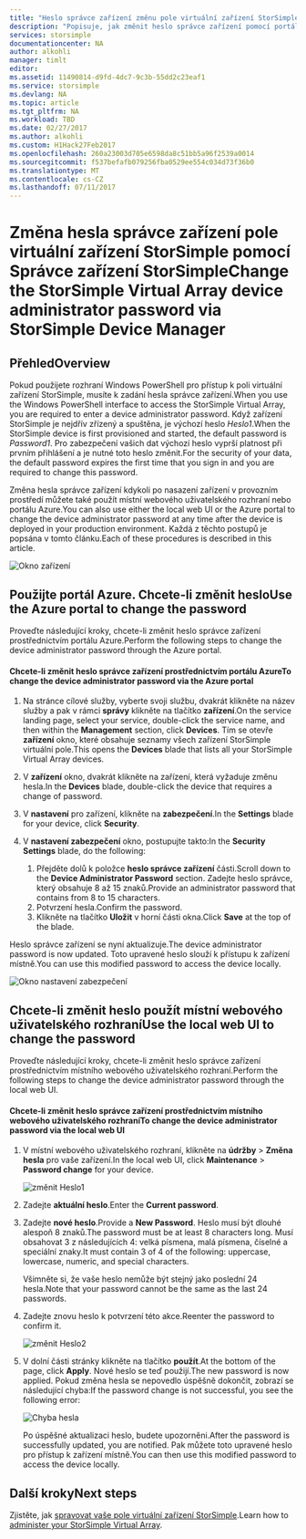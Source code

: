 ```yaml
---
title: "Heslo správce zařízení změnu pole virtuální zařízení StorSimple | Microsoft Docs"
description: "Popisuje, jak změnit heslo správce zařízení pomocí portálu Azure nebo pole virtuální zařízení StorSimple webového uživatelského rozhraní."
services: storsimple
documentationcenter: NA
author: alkohli
manager: timlt
editor: 
ms.assetid: 11490814-d9fd-4dc7-9c3b-55dd2c23eaf1
ms.service: storsimple
ms.devlang: NA
ms.topic: article
ms.tgt_pltfrm: NA
ms.workload: TBD
ms.date: 02/27/2017
ms.author: alkohli
ms.custom: H1Hack27Feb2017
ms.openlocfilehash: 260a23003d705e6598da8c51bb5a96f2539a0014
ms.sourcegitcommit: f537befafb079256fba0529ee554c034d73f36b0
ms.translationtype: MT
ms.contentlocale: cs-CZ
ms.lasthandoff: 07/11/2017
---
```

# <a name="change-the-storsimple-virtual-array-device-administrator-password-via-storsimple-device-manager"></a><span data-ttu-id="63a01-103">Změna hesla správce zařízení pole virtuální zařízení StorSimple pomocí Správce zařízení StorSimple</span><span class="sxs-lookup"><span data-stu-id="63a01-103">Change the StorSimple Virtual Array device administrator password via StorSimple Device Manager</span></span>

## <a name="overview"></a><span data-ttu-id="63a01-104">Přehled</span><span class="sxs-lookup"><span data-stu-id="63a01-104">Overview</span></span>

<span data-ttu-id="63a01-105">Pokud použijete rozhraní Windows PowerShell pro přístup k poli virtuální zařízení StorSimple, musíte k zadání hesla správce zařízení.</span><span class="sxs-lookup"><span data-stu-id="63a01-105">When you use the Windows PowerShell interface to access the StorSimple Virtual Array, you are required to enter a device administrator password.</span></span> <span data-ttu-id="63a01-106">Když zařízení StorSimple je nejdřív zřízený a spuštěna, je výchozí heslo *Heslo1*.</span><span class="sxs-lookup"><span data-stu-id="63a01-106">When the StorSimple device is first provisioned and started, the default password is *Password1*.</span></span> <span data-ttu-id="63a01-107">Pro zabezpečení vašich dat výchozí heslo vyprší platnost při prvním přihlášení a je nutné toto heslo změnit.</span><span class="sxs-lookup"><span data-stu-id="63a01-107">For the security of your data, the default password expires the first time that you sign in and you are required to change this password.</span></span>

<span data-ttu-id="63a01-108">Změna hesla správce zařízení kdykoli po nasazení zařízení v provozním prostředí můžete také použít místní webového uživatelského rozhraní nebo portálu Azure.</span><span class="sxs-lookup"><span data-stu-id="63a01-108">You can also use either the local web UI or the Azure portal to change the device administrator password at any time after the device is deployed in your production environment.</span></span> <span data-ttu-id="63a01-109">Každá z těchto postupů je popsána v tomto článku.</span><span class="sxs-lookup"><span data-stu-id="63a01-109">Each of these procedures is described in this article.</span></span>

 ![Okno zařízení](./media/storsimple-virtual-array-change-device-admin-password/ova-devices-blade.png)

## <a name="use-the-azure-portal-to-change-the-password"></a><span data-ttu-id="63a01-111">Použijte portál Azure. Chcete-li změnit heslo</span><span class="sxs-lookup"><span data-stu-id="63a01-111">Use the Azure portal to change the password</span></span>

<span data-ttu-id="63a01-112">Proveďte následující kroky, chcete-li změnit heslo správce zařízení prostřednictvím portálu Azure.</span><span class="sxs-lookup"><span data-stu-id="63a01-112">Perform the following steps to change the device administrator password through the Azure portal.</span></span>

#### <a name="to-change-the-device-administrator-password-via-the-azure-portal"></a><span data-ttu-id="63a01-113">Chcete-li změnit heslo správce zařízení prostřednictvím portálu Azure</span><span class="sxs-lookup"><span data-stu-id="63a01-113">To change the device administrator password via the Azure portal</span></span>

1. <span data-ttu-id="63a01-114">Na stránce cílové služby, vyberte svoji službu, dvakrát klikněte na název služby a pak v rámci **správy** klikněte na tlačítko **zařízení**.</span><span class="sxs-lookup"><span data-stu-id="63a01-114">On the service landing page, select your service, double-click the service name, and then within the **Management** section, click **Devices**.</span></span> <span data-ttu-id="63a01-115">Tím se otevře **zařízení** okno, které obsahuje seznamy všech zařízení StorSimple virtuální pole.</span><span class="sxs-lookup"><span data-stu-id="63a01-115">This opens the **Devices** blade that lists all your StorSimple Virtual Array devices.</span></span>

2. <span data-ttu-id="63a01-116">V **zařízení** okno, dvakrát klikněte na zařízení, která vyžaduje změnu hesla.</span><span class="sxs-lookup"><span data-stu-id="63a01-116">In the **Devices** blade, double-click the device that requires a change of password.</span></span>

3. <span data-ttu-id="63a01-117">V **nastavení** pro zařízení, klikněte na **zabezpečení**.</span><span class="sxs-lookup"><span data-stu-id="63a01-117">In the **Settings** blade for your device, click **Security**.</span></span>

4. <span data-ttu-id="63a01-118">V **nastavení zabezpečení** okno, postupujte takto:</span><span class="sxs-lookup"><span data-stu-id="63a01-118">In the **Security Settings** blade, do the following:</span></span>
   
   1. <span data-ttu-id="63a01-119">Přejděte dolů k položce **heslo správce zařízení** části.</span><span class="sxs-lookup"><span data-stu-id="63a01-119">Scroll down to the **Device Administrator Password** section.</span></span> <span data-ttu-id="63a01-120">Zadejte heslo správce, který obsahuje 8 až 15 znaků.</span><span class="sxs-lookup"><span data-stu-id="63a01-120">Provide an administrator password that contains from 8 to 15 characters.</span></span>
   2. <span data-ttu-id="63a01-121">Potvrzení hesla.</span><span class="sxs-lookup"><span data-stu-id="63a01-121">Confirm the password.</span></span>
   3. <span data-ttu-id="63a01-122">Klikněte na tlačítko **Uložit** v horní části okna.</span><span class="sxs-lookup"><span data-stu-id="63a01-122">Click **Save** at the top of the blade.</span></span>

<span data-ttu-id="63a01-123">Heslo správce zařízení se nyní aktualizuje.</span><span class="sxs-lookup"><span data-stu-id="63a01-123">The device administrator password is now updated.</span></span> <span data-ttu-id="63a01-124">Toto upravené heslo slouží k přístupu k zařízení místně.</span><span class="sxs-lookup"><span data-stu-id="63a01-124">You can use this modified password to access the device locally.</span></span>

![Okno nastavení zabezpečení](./media/storsimple-virtual-array-change-device-admin-password/ova-change-device-pwd.png)

## <a name="use-the-local-web-ui-to-change-the-password"></a><span data-ttu-id="63a01-126">Chcete-li změnit heslo použít místní webového uživatelského rozhraní</span><span class="sxs-lookup"><span data-stu-id="63a01-126">Use the local web UI to change the password</span></span>

<span data-ttu-id="63a01-127">Proveďte následující kroky, chcete-li změnit heslo správce zařízení prostřednictvím místního webového uživatelského rozhraní.</span><span class="sxs-lookup"><span data-stu-id="63a01-127">Perform the following steps to change the device administrator password through the local web UI.</span></span>

#### <a name="to-change-the-device-administrator-password-via-the-local-web-ui"></a><span data-ttu-id="63a01-128">Chcete-li změnit heslo správce zařízení prostřednictvím místního webového uživatelského rozhraní</span><span class="sxs-lookup"><span data-stu-id="63a01-128">To change the device administrator password via the local web UI</span></span>

1. <span data-ttu-id="63a01-129">V místní webového uživatelského rozhraní, klikněte na **údržby** > **Změna hesla** pro vaše zařízení.</span><span class="sxs-lookup"><span data-stu-id="63a01-129">In the local web UI, click **Maintenance** > **Password change** for your device.</span></span>
   
    ![změnit Heslo1](./media/storsimple-virtual-array-change-device-admin-password/image40.png)
2. <span data-ttu-id="63a01-131">Zadejte **aktuální heslo**.</span><span class="sxs-lookup"><span data-stu-id="63a01-131">Enter the **Current password**.</span></span>
3. <span data-ttu-id="63a01-132">Zadejte **nové heslo**.</span><span class="sxs-lookup"><span data-stu-id="63a01-132">Provide a **New Password**.</span></span> <span data-ttu-id="63a01-133">Heslo musí být dlouhé alespoň 8 znaků.</span><span class="sxs-lookup"><span data-stu-id="63a01-133">The password must be at least 8 characters long.</span></span> <span data-ttu-id="63a01-134">Musí obsahovat 3 z následujících 4: velká písmena, malá písmena, číselné a speciální znaky.</span><span class="sxs-lookup"><span data-stu-id="63a01-134">It must contain 3 of 4 of the following: uppercase, lowercase, numeric, and special characters.</span></span>
   
    <span data-ttu-id="63a01-135">Všimněte si, že vaše heslo nemůže být stejný jako poslední 24 hesla.</span><span class="sxs-lookup"><span data-stu-id="63a01-135">Note that your password cannot be the same as the last 24 passwords.</span></span>
4. <span data-ttu-id="63a01-136">Zadejte znovu heslo k potvrzení této akce.</span><span class="sxs-lookup"><span data-stu-id="63a01-136">Reenter the password to confirm it.</span></span>
   
    ![změnit Heslo2](./media/storsimple-virtual-array-change-device-admin-password/image41.png)
5. <span data-ttu-id="63a01-138">V dolní části stránky klikněte na tlačítko **použít**.</span><span class="sxs-lookup"><span data-stu-id="63a01-138">At the bottom of the page, click **Apply**.</span></span> <span data-ttu-id="63a01-139">Nové heslo se teď použijí.</span><span class="sxs-lookup"><span data-stu-id="63a01-139">The new password is now applied.</span></span> <span data-ttu-id="63a01-140">Pokud změna hesla se nepovedlo úspěšně dokončit, zobrazí se následující chyba:</span><span class="sxs-lookup"><span data-stu-id="63a01-140">If the password change is not successful, you see the following error:</span></span>
   
    ![Chyba hesla](./media/storsimple-virtual-array-change-device-admin-password/image42.png)
   
    <span data-ttu-id="63a01-142">Po úspěšné aktualizaci heslo, budete upozorněni.</span><span class="sxs-lookup"><span data-stu-id="63a01-142">After the password is successfully updated, you are notified.</span></span> <span data-ttu-id="63a01-143">Pak můžete toto upravené heslo pro přístup k zařízení místně.</span><span class="sxs-lookup"><span data-stu-id="63a01-143">You can then use this modified password to access the device locally.</span></span>


## <a name="next-steps"></a><span data-ttu-id="63a01-144">Další kroky</span><span class="sxs-lookup"><span data-stu-id="63a01-144">Next steps</span></span>
<span data-ttu-id="63a01-145">Zjistěte, jak [spravovat vaše pole virtuální zařízení StorSimple](storsimple-ova-web-ui-admin.md).</span><span class="sxs-lookup"><span data-stu-id="63a01-145">Learn how to [administer your StorSimple Virtual Array](storsimple-ova-web-ui-admin.md).</span></span>

